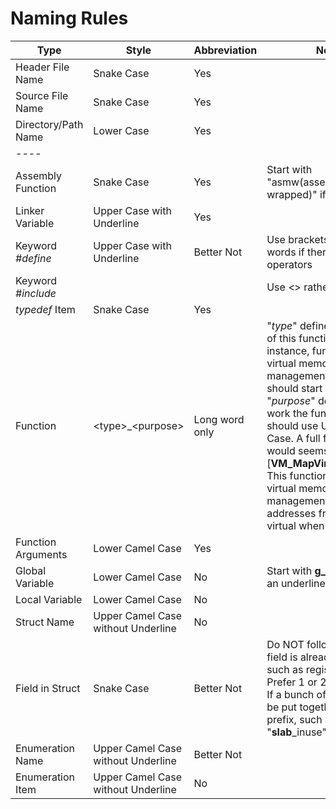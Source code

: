 # **Naming Rules**  

|Type|Style|Abbreviation|Notes|Example|  
|----|----|----|----|----|
|Header File Name|Snake Case|Yes||proc.h|
|Source File Name|Snake Case|Yes||page.c|
|Directory/Path Name|Lower Case|Yes||mem|
|----||||
|Assembly Function|Snake Case|Yes|Start with "asmw(assembly wrapped)" if refered in C|asmw_get_page|  
|Linker Variable|Upper Case with Underline|Yes||KERNEL_ADDR_START = .;|
|Keyword *#define*|Upper Case with Underline|Better Not|Use brackets to wrap words if there are any operators|#define ARCH_PAGE_SIZE 4096|  
|Keyword *#include*|||Use <> rather than ""|  
|*typedef* Item|Snake Case|Yes||pageframe_list_t|  
|Function|\<type>_\<purpose>|Long word only|"*type*" defines which part of this function in. For instance, function of virtual memory management (paging) should start with [**VM**]. the "*purpose*" defines the work the function do, it should use Upper Camel Case. A full function name would seems like [**VM_MapVirtualAddress**]. This function is used for virtual memory management, and map addresses from phyical to virtual when it was called.|VM_MapVirtualAddress|  
|Function Arguments|Lower Camel Case|Yes||uint32_t index|
|Global Variable|Lower Camel Case|No|Start with **g_** (letter 'g' and an underline)|g_bootInfo|
|Local Variable|Lower Camel Case|No||localVariable|
|Struct Name|Upper Camel Case without Underline|No||struct ExampleStruct|
|Field in Struct|Snake Case|Better Not|Do NOT follow this if a field is already defined, such as register contexts. Prefer 1 or 2 word(s) only. If a bunch of field needs to be put together, add a prefix, such as "**slab**_inuse"|uint32_t example;|
|Enumeration Name|Upper Camel Case without Underline|Better Not||enum VariableType|
|Enumeration Item|Upper Camel Case without Underline|No||MemoryMapEntryTypeAvailable = 0|
